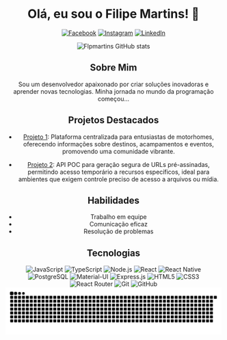 <div align="center">

# Olá, eu sou o Filipe Martins! 👋

[![Facebook](https://img.shields.io/badge/Facebook-1877F2?style=for-the-badge&logo=facebook&logoColor=white)](https://www.facebook.com/profile.php?id=100006128257906)
[![Instagram](https://img.shields.io/badge/Instagram-E4405F?style=for-the-badge&logo=instagram&logoColor=white)](https://www.instagram.com/alony_filipe/)
[![LinkedIn](https://img.shields.io/badge/LinkedIn-0077B5?style=for-the-badge&logo=linkedin&logoColor=white)](https://www.linkedin.com/in/filipe-martins-developer/)

![Flpmartins GitHub stats](https://github-readme-stats.vercel.app/api?username=flpmartins&show_icons=true&theme=dark)

## Sobre Mim
Sou um desenvolvedor apaixonado por criar soluções inovadoras e aprender novas tecnologias. Minha jornada no mundo da programação começou...

## Projetos Destacados
- [Projeto 1](https://github.com/flpmartins/Planet-Motorhome): Plataforma centralizada para entusiastas de motorhomes, oferecendo informações sobre destinos, acampamentos e eventos, promovendo uma comunidade vibrante.

- [Projeto 2](https://github.com/flpmartins/API-POC-URL-PRE-SIGNED): API POC para geração segura de URLs pré-assinadas, permitindo acesso temporário a recursos específicos, ideal para ambientes que exigem controle preciso de acesso a arquivos ou mídia.

## Habilidades
- Trabalho em equipe  
- Comunicação eficaz  
- Resolução de problemas

## Tecnologias
<img alt="JavaScript" src="https://img.shields.io/badge/JavaScript-F7DF1E?style=for-the-badge&logo=javascript&logoColor=black">
<img alt="TypeScript" src="https://img.shields.io/badge/TypeScript-007ACC?style=for-the-badge&logo=typescript&logoColor=white">
<img alt="Node.js" src="https://img.shields.io/badge/Node.js-43853D?style=for-the-badge&logo=node.js&logoColor=white">
<img alt="React" src="https://img.shields.io/badge/React-20232A?style=for-the-badge&logo=react&logoColor=61DAFB">
<img alt="React Native" src="https://img.shields.io/badge/React_Native-20232A?style=for-the-badge&logo=react&logoColor=61DAFB">
<img alt="PostgreSQL" src="https://img.shields.io/badge/PostgreSQL-316192?style=for-the-badge&logo=postgresql&logoColor=white">
<img alt="Material-UI" src="https://img.shields.io/badge/Material--UI-0081CB?style=for-the-badge&logo=material-ui&logoColor=white">
<img alt="Express.js" src="https://img.shields.io/badge/Express.js-404D59?style=for-the-badge">
<img alt="HTML5" src="https://img.shields.io/badge/HTML5-E34F26?style=for-the-badge&logo=html5&logoColor=white">
<img alt="CSS3" src="https://img.shields.io/badge/CSS3-1572B6?style=for-the-badge&logo=css3&logoColor=white">
<img alt="React Router" src="https://img.shields.io/badge/React_Router-CA4245?style=for-the-badge&logo=react-router&logoColor=white">
<img alt="Git" src="https://img.shields.io/badge/Git-F05032?style=for-the-badge&logo=git&logoColor=white">
<img alt="GitHub" src="https://img.shields.io/badge/GitHub-181717?style=for-the-badge&logo=github&logoColor=white">

</div>

<picture align="center">
  <source media="(prefers-color-scheme: dark)" srcset="https://raw.githubusercontent.com/flpmartins/flpmartins/output/github-contribution-grid-snake-dark.svg">
  <source media="(prefers-color-scheme: light)" srcset="https://raw.githubusercontent.com/flpmartins/flpmartins/output/github-contribution-grid-snake-dark.svg">
  <img align="center" alt="github contribution grid snake animation" src="https://raw.githubusercontent.com/flpmartins/flpmartins/output/github-contribution-grid-snake.svg">
</picture>
